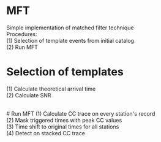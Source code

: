 # MFT
Simple implementation of matched filter technique
<br>
Procedures: <br>
(1) Selection of template events from initial catalog <br>
(2) Run MFT <br>

# Selection of templates
(1) Calculate theoretical arrival time <br>
(2) Calculate SNR <br>

<br>
# Run MFT
(1) Calculate CC trace on every station's record <br>
(2) Mask triggered times with peak CC values <br>
(3) Time shift to original times for all stations <br>
(4) Detect on stacked CC trace
